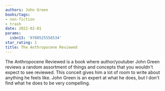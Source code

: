 ```yaml
---
authors: John Green
books/tags:
- non-fiction
- trash
date: 2022-02-01
params:
  isbn13: '9780525556534'
star_rating: 1
title: The Anthropocene Reviewed
---
```


The Anthropocene Reviewed is a book where author/youtuber John Green reviews a
random assortment of things and concepts that you wouldn't expect to see
reviewed. This conceit gives him a lot of room to write about anything he feels
like. John Green is an expert at what he does, but I don't find what he does to
be very compelling.

<!--more-->